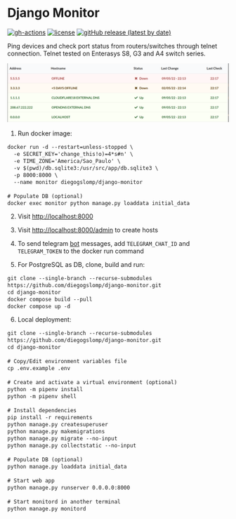 Django Monitor
==============

[![gh-actions](https://github.com/diegogslomp/django-monitor/actions/workflows/docker-image.yml/badge.svg)](https://github.com/diegogslomp/django-monitor/actions)
[![license](https://img.shields.io/github/license/diegogslomp/django-monitor)](https://github.com/diegogslomp/django-monitor/blob/master/LICENSE)
[![gitHub release (latest by date)](https://img.shields.io/github/v/release/diegogslomp/django-monitor)](https://github.com/diegogslomp/django-monitor/releases)

Ping devices and check port status from routers/switches through telnet
connection. Telnet tested on Enterasys S8, G3 and A4 switch series.
<p align="center">
<img src="https://raw.githubusercontent.com/diegogslomp/django-monitor/master/docs/_screenshots/hostlist.png" style="max-height: 440px;"/>
</p>

1. Run docker image:
  ```
  docker run -d --restart=unless-stopped \
    -e SECRET_KEY='change_this!o)=4*s#n' \
    -e TIME_ZONE='America/Sao_Paulo' \
    -v $(pwd)/db.sqlite3:/usr/src/app/db.sqlite3 \
    -p 8000:8000 \
    --name monitor diegogslomp/django-monitor

  # Populate DB (optional)
  docker exec monitor python manage.py loaddata initial_data
  ```

2.  Visit <http://localhost:8000>

3.  Visit <http://localhost:8000/admin> to create hosts

4.  To send telegram [bot](https://core.telegram.org/bots) messages, add `TELEGRAM_CHAT_ID` and `TELEGRAM_TOKEN`
    to the docker run command

5.  For PostgreSQL as DB, clone, build and run:
  ```
  git clone --single-branch --recurse-submodules https://github.com/diegogslomp/django-monitor.git
  cd django-monitor
  docker compose build --pull
  docker compose up -d
  ```

6.  Local deployment:
  ```
  git clone --single-branch --recurse-submodules https://github.com/diegogslomp/django-monitor.git
  cd django-monitor

  # Copy/Edit environment variables file
  cp .env.example .env

  # Create and activate a virtual environment (optional)
  python -m pipenv install
  python -m pipenv shell

  # Install dependencies
  pip install -r requirements
  python manage.py createsuperuser
  python manage.py makemigrations
  python manage.py migrate --no-input
  python manage.py collectstatic --no-input

  # Populate DB (optional)
  python manage.py loaddata initial_data

  # Start web app
  python manage.py runserver 0.0.0.0:8000

  # Start monitord in another terminal
  python manage.py monitord
  ```
